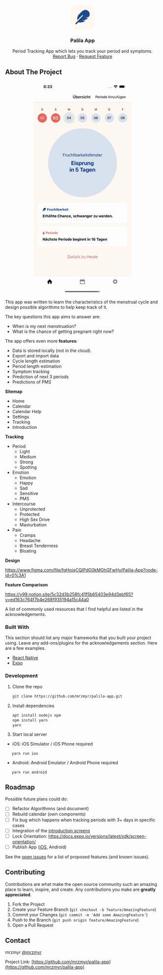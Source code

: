 <br />
<p align="center">
  <a href="https://github.com/mrzmyr/palila-app">
    <img src="./assets/docs/icon.png" alt="Logo" width="80" height="80">
  </a>

  <h3 align="center">Palila App</h3>

  <p align="center">
    Period Tracking App which lets you track your period and symptoms.
    <br />
    <a href="https://github.com/mrzmyr/palila-app/issues">Report Bug</a>
    ·
    <a href="https://github.com/mrzmyr/palila-app/issues">Request Feature</a>
  </p>
</p>

## About The Project

<p align="center">
  <img src="./assets/docs/preview.gif">
</p>

This app was written to learn the characteristics of the menstrual cycle and design possible algorithms to help keep track of it.

The key questions this app aims to answer are:

- When is my next menstruation?
- What is the chance of getting pregnant right now?

The app offers even more **features**:

- Data is stored locally (not in the cloud).
- Export and import data
- Cycle length estimation
- Period length estimation
- Symptom tracking
- Prediction of next 3 periods
- Predictions of PMS

**Sitemap**

- Home
- Calendar
- Calendar Help
- Settings
- Tracking
- Introduction

**Tracking**

- Period
  - Light
  - Medium
  - Strong
  - Spotting
- Emotion
  - Emotion
  - Happy
  - Sad
  - Sensitive
  - PMS
- Intercourse
  - Unprotected
  - Protected
  - High Sex Drive
  - Masturbation
- Pain
  - Cramps
  - Headache
  - Breast Tenderness
  - Bloating

**Design**

https://www.figma.com/file/fqHoiqCQIPdG0kMGhGFwHy/Palila-App?node-id=0%3A1

**Feature Comparison**

https://y99.notion.site/5c32d3b258fc41f5b65403e94d3ebf65?v=ed163c764f7b4e268f935194a15c44a0

A list of commonly used resources that I find helpful are listed in the acknowledgements.

### Built With

This section should list any major frameworks that you built your project using. Leave any add-ons/plugins for the acknowledgements section. Here are a few examples.

* [React Native](https://reactnative.dev/)
* [Expo](https://expo.dev/)

### Development

1. Clone the repo
   ```sh
   git clone https://github.com/mrzmyr/palila-app.git
   ```
2. Install dependencies
   ```JS
   apt install nodejs npm
   npm install yarn
   yarn
   ```
3. Start local server

- iOS: iOS Simulator / iOS Phone required
```JS
   yarn run ios
   ```

- Android: Android Emulator / Android Phone required
```JS
   yarn run android
   ```

## Roadmap

Possible future plans could do:

- [ ] Refactor Algorithmns (and document)
- [ ] Rebuild calendar (own components)
- [ ] Fix bug which happens when tracking periods with 3+ days in specific cases
- [ ] Integration of the [introduction screens](screens/IntroScreen.tsx)
- [ ] Lock Orientation: https://docs.expo.io/versions/latest/sdk/screen-orientation/
- [ ] Publish App ([iOS](https://developer.apple.com/app-store/review/#common-app-rejections), Android)

See the [open issues](https://github.com/mrzmyr/palila-app/issues) for a list of proposed features (and known issues).

## Contributing

Contributions are what make the open source community such an amazing place to learn, inspire, and create. Any contributions you make are **greatly appreciated**.

1. Fork the Project
2. Create your Feature Branch (`git checkout -b feature/AmazingFeature`)
3. Commit your Changes (`git commit -m 'Add some AmazingFeature'`)
4. Push to the Branch (`git push origin feature/AmazingFeature`)
5. Open a Pull Request

## Contact

mrzmyr [@mrzmyr](https://twitter.com/mrzmyr)

Project Link: [https://github.com/mrzmyr/palila-app](https://github.com/mrzmyr/palila-app)
